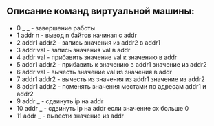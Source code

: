 ## Описание команд виртуальной машины:
* 0 _ _ - завершение работы
* 1 addr n - вывод n байтов начиная с addr
* 2 addr1 addr2 - запись значения из addr2 в addr1
* 3 addr val - запись значения val в addr
* 4 addr val - прибавить значение val к значению в addr
* 5 addr1 addr2 - прибавить к значению в addr1 значение из addr2
* 6 addr val - вычесть значение val из значения в addr
* 7 addr1 addr2 - вычесть из значения из addr1 значение из addr2 
* 8 addr1 addr2 - поменять значения местами по адресам addr1 и addr2
* 9 addr _ - сдвинуть ip на addr
* 10 addr _ - сдвинуть ip на addr если значение cx больше 0
* 11 addr _ - вывести значение из addr 